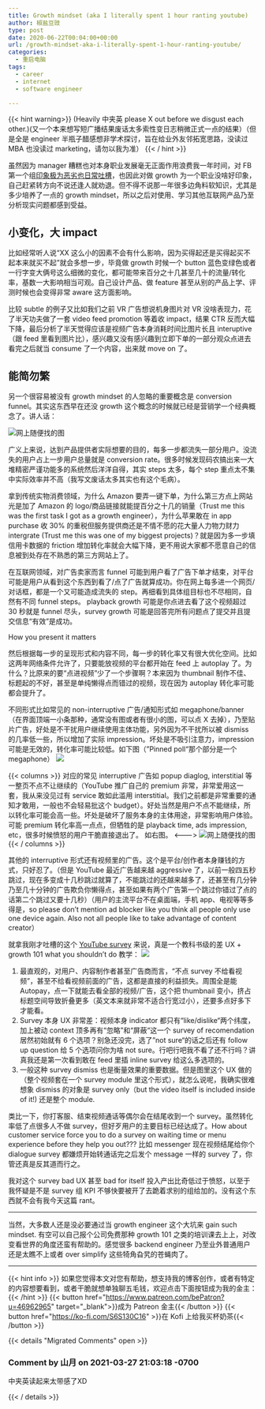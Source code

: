 ```yaml
---
title: Growth mindset (aka I literally spent 1 hour ranting youtube)
author: 椒盐豆豉
type: post
date: 2020-06-22T00:04:00+00:00
url: /growth-mindset-aka-i-literally-spent-1-hour-ranting-youtube/
categories:
  - 重启电脑
tags:
  - career
  - internet
  - software engineer

---
```

{{< hint warning>}}
(Heavily 中夹英 please X out before we disgust each other.)(又一个本来想写短广播结果废话太多索性变日志稍微正式一点的结果）（但是全是 engineer 半瓶子醋感想非学术探讨，旨在给业外友邻拓宽思路，没读过 MBA 也没读过 marketing，请勿以我为准）
{{< / hint >}}

虽然因为 manager 糟糕也对本身职业发展毫无正面作用浪费我一年时间，对 FB 第一个组[印象极为恶劣也日常吐槽](https://www.douban.com/people/mfcndw/status/2461468157/)，也因此对做 growth 为一个职业没啥好印象，自己赶紧转方向不说还逢人就劝退。但不得不说那一年很多边角料软知识，尤其是多少培养了一点的 growth mindset，所以之后对使用、学习其他互联网产品乃至分析现实问题都感到受益。

## 小变化，大 impact

比如经常听人说“XX 这么小的因素不会有什么影响，因为买得起还是买得起买不起本来就买不起”就会多想一步，毕竟做 growth 时候一个 button 蓝色变绿色或者一行字变大俩号这么细微的变化，都可能带来百分之十几甚至几十的流量/转化率，基数一大影响相当可观。自己设计产品、做 feature 甚至从别的产品上学、评测时候也会变得非常 aware 这方面影响。

比较 subtle 的例子又比如我们之前 VR 广告想说机身图片对 VR 没啥表现力，花了半天功夫做了一套 video feed promotion 等着收 impact，结果 CTR 反而大幅下降，最后分析了半天觉得应该是视频广告本身消耗时间比图片长且 interuptive（跟 feed 里看到图片比），感兴趣又没有感兴趣到立即下单的一部分观众点进去看完之后就当 consume 了一个内容，出来就 move on 了。

## 能简勿繁

另一个很容易被没有 growth mindset 的人忽略的重要概念是 conversion funnel。其实这东西早在还没 growth 这个概念的时候就已经是营销学一个经典概念了。讲人话：

![网上随便找的图](https://media.douchi.space/douchi/media_attachments/files/110/456/431/702/495/533/original/645b615fd541b298.png)

广义上来说，达到产品提供者实际想要的目的，每多一步都流失一部分用户。没流失的用户占上一步用户总量就是 conversion rate。很多时候发现码农搞出来一大堆精密严谨功能多的系统然后洋洋自得，其实 steps 太多，每个 step 重点太不集中实际效率并不高（我写文废话太多其实也有这个毛病）。

拿到传统实物消费领域，为什么 Amazon 要弄一键下单，为什么第三方点上网站光是加了 Amazon 的 logo/商品链接就能提百分之十几的销量（Trust me this was the first task I got as a growth engineer），为什么苹果敢在 in app purchase 收 30% 的重税但服务提供商还是不情不愿的花大量人力物力财力 intergrate (Trust me this was one of my biggest projects)？就是因为多一步填信用卡数据的 friction 增加转化率就会大幅下降，更不用说大家都不愿意自己的信息被到处存在不熟悉的第三方网站上了。

在互联网领域，对广告卖家而言 funnel 可能到用户看了广告下单才结束，对平台可能是用户从看到这个东西到看了/点了广告就算成功。你在网上每多进一个网页/对话框，都是一个又可能造成流失的 step。再细看到具体组目标也不尽相同，自然有不同 funnel steps。 playback growth 可能是你点进去看了这个视频超过 30 秒就是 funnel 尽头，survey growth 可能是回答完所有问题点了提交并且提交信息“有效”是成功。

How you present it matters

然后根据每一步的呈现形式和内容不同，每一步的转化率又有很大优化空间。比如这两年网络条件允许了，只要能放视频的平台都开始在 feed 上 autoplay 了。为什么？比原来的要“点进视频”少了一个步骤啊？本来因为 thumbnail 制作不佳、标题起的不好，甚至是单纯懒得点而错过的视频，现在因为 autoplay 转化率可能都会提升了。

不同形式比如常见的 non-interruptive 广告/通知形式如 megaphone/banner （在界面顶端一小条那种，通常没有图或者有很小的图，可以点 X 去掉），乃至贴片广告，好处是不干扰用户继续使用主体功能，另外因为不干扰所以被 dismiss 的几率低一些，所以增加了实际 impression。坏处是不吸引注意力，impression 可能是无效的，转化率可能比较低。如下图（”Pinned poll“那个部分是一个 megaphone）
![](https://media.douchi.space/douchi/media_attachments/files/110/456/432/657/814/652/original/2942aebf8eeb07ac.png)

{{< columns >}}
对应的常见 interruptive 广告如 popup diaglog, interstitial 等一整页不点不让继续的（YouTube 推广自己的 premium 非常，非常爱用这一套，我从来没见过有 service 敢如此滥用 interstitial。我们之前都是非常重要的通知才敢用，一般也不会轻易批这个 budget）。好处当然是用户不点不能继续，所以转化率可能会高一些。坏处是破坏了服务本身的主体用途，非常影响用户体验。可能 premium 转化率高一点点，但牺牲的是 playback time, ads impression, etc，很多时候愤怒的用户干脆直接退出了。 如右图。
<--->
![网上随便找的图](https://media.douchi.space/douchi/media_attachments/files/110/456/432/860/679/745/original/591d49037269fd3b.png)
{{< / columns >}}

其他的 interruptive 形式还有视频里的广告。这个是平台/创作者本身赚钱的方式，只好忍了。（但是 YouTube 最近广告越来越 aggressive 了，以前一般四五秒跳过，现在多变成十几秒跳过就算了，不能跳过的还越来越多了，还甚至有几分钟乃至几十分钟的广告欺负你懒得点，甚至如果有两个广告第一个跳过你错过了点的话第二个跳过又要十几秒）（用户的主流平台不在桌面端，手机 app、电视等等多得是，so please don’t mention ad blocker like you think all people only use one device again. Also not all people like to take advantage of content creator）

就拿我刚才吐槽的这个 [YouTube survey](https://www.douban.com/people/mfcndw/status/3000361636/) 来说，真是一个教科书级的差 UX + growth 101 what you shouldn’t do 教学：
![](https://media.douchi.space/douchi/media_attachments/files/110/456/433/499/710/758/original/bb4523d2e3dce10a.png)

1. 最直观的，对用户、内容制作者甚至广告商而言，“不点 survey 不给看视频”，甚至不给看视频前面的广告，这都是直接的利益损失。周围全是能 Autopay，点一下就能去看全部的视频/广告，这个把 thumbnail 变小，挤占标题空间导致折叠更多（英文本来就非常不适合行宽过小），还要多点好多下才能看。
2. Survey 本身 UX 非常差：视频本身 indicator 都只有“like/dislike“两个纬度，加上被动 context 顶多再有“忽略”和“屏蔽“这一个 survey of recomendation 居然初始就有 6 个选项？别急还没完，选了”not sure“的话之后还有 follow up question 给 5 个选项问你为啥 not sure。行吧行吧我不看了还不行吗？讲真我还是第一次看到敢在 feed 里插 inline survey 给这么多选项的。
3. 一般这种 survey dismiss 也是衡量效果的重要数据。但是图里这个 UX 做的（整个视频套在一个 survey module 里这个形式），就怎么说呢，我确实很难想象 dismiss 的对象是 survey only（but the video itself is included inside of it!) 还是整个 module.

类比一下，你打客服、结束视频通话等偶尔会在结尾收到一个 survey。虽然转化率低了点很多人不做 survey，但好歹用户的主要目标已经达成了。How about customer service force you to do a survey on waiting time or menu experience before they help you out??? 比如 messenger 现在视频结尾给你个 dialogue survey 都嫌烦开始转通话完之后发个 message 一样的 survey 了，你管还真是反其道而行之。

我对这个 survey bad UX 甚至 bad for itself 投入产出比奇低过于愤怒，以至于我怀疑是不是 survey 组 KPI 不够快要被开了去跪着求别的组给加的。没有这个东西就不会有我今天这篇 rant。

---

当然，大多数人还是没必要通过当 growth engineer 这个大坑来 gain such mindset. 有空可以自己报个公司免费那种 growth 101 之类的培训课去上上，对改变看世界的角度还蛮有帮助的。感觉很多 backend engineer 乃至业外普通用户还是太瞧不上或者 over simplify 这些犄角旮旯的苍蝇肉了。

---
{{< hint info >}}
如果您觉得本文对您有帮助，想支持我的博客创作，或者有特定的内容想要看到，或者干脆就想单独聊五毛钱，欢迎点击下面按钮成为我的金主：
{{< /hint >}}
{{< button href="https://www.patreon.com/bePatron?u=46962965" target="_blank">}}成为 Patreon 金主{{< /button >}}
{{< button href="https://ko-fi.com/S6S130C16" >}}在 Kofi 上给我买杯奶茶{{< /button >}}

{{< details "Migrated Comments" open >}}

### Comment by 山月 on 2021-03-27 21:03:18 -0700
中夹英读起来太带感了XD

{{< / details >}}